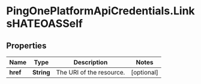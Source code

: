 # PingOnePlatformApiCredentials.LinksHATEOASSelf

## Properties

Name | Type | Description | Notes
------------ | ------------- | ------------- | -------------
**href** | **String** | The URI of the resource. | [optional] 


